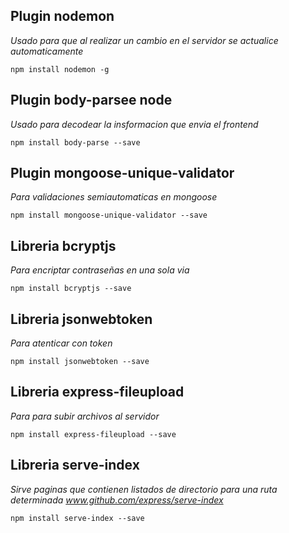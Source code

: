 
## Plugin nodemon
_Usado para que al realizar un cambio en el servidor se actualice automaticamente_
```
npm install nodemon -g
```

## Plugin body-parsee node
_Usado para decodear la insformacion que envia el frontend_
```
npm install body-parse --save 
```
## Plugin mongoose-unique-validator
_Para validaciones semiautomaticas en mongoose_
```
npm install mongoose-unique-validator --save 
```

## Libreria bcryptjs
_Para encriptar contraseñas en una sola via_
```
npm install bcryptjs --save 
```

## Libreria jsonwebtoken
_Para atenticar con token_
```
npm install jsonwebtoken --save 
```

## Libreria express-fileupload
_Para para subir archivos al servidor_
```
npm install express-fileupload --save 
```

## Libreria serve-index
_Sirve paginas que contienen listados de directorio para una ruta determinada www.github.com/express/serve-index_
```
npm install serve-index --save 
```